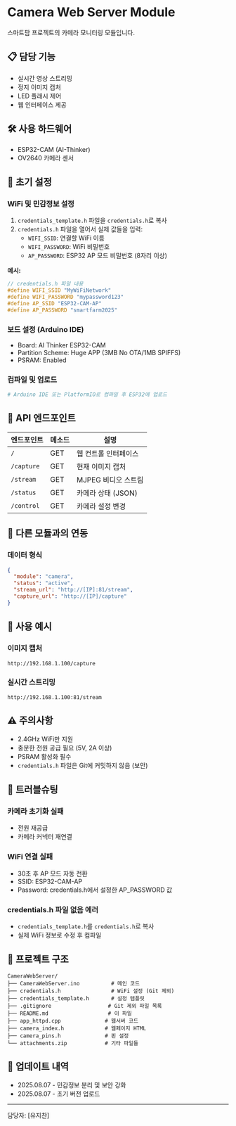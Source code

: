 # Camera Web Server Module
스마트팜 프로젝트의 카메라 모니터링 모듈입니다.

## 📋 담당 기능
- 실시간 영상 스트리밍
- 정지 이미지 캡처
- LED 플래시 제어
- 웹 인터페이스 제공

## 🛠 사용 하드웨어
- ESP32-CAM (AI-Thinker)
- OV2640 카메라 센서

## 🔧 초기 설정

### WiFi 및 민감정보 설정
1. `credentials_template.h` 파일을 `credentials.h`로 복사
2. `credentials.h` 파일을 열어서 실제 값들을 입력:
   - `WIFI_SSID`: 연결할 WiFi 이름
   - `WIFI_PASSWORD`: WiFi 비밀번호
   - `AP_PASSWORD`: ESP32 AP 모드 비밀번호 (8자리 이상)

**예시:**
```cpp
// credentials.h 파일 내용
#define WIFI_SSID "MyWiFiNetwork"
#define WIFI_PASSWORD "mypassword123"
#define AP_SSID "ESP32-CAM-AP"
#define AP_PASSWORD "smartfarm2025"
```

### 보드 설정 (Arduino IDE)
- Board: AI Thinker ESP32-CAM
- Partition Scheme: Huge APP (3MB No OTA/1MB SPIFFS)
- PSRAM: Enabled

### 컴파일 및 업로드
```bash
# Arduino IDE 또는 PlatformIO로 컴파일 후 ESP32에 업로드
```

## 📡 API 엔드포인트
| 엔드포인트 | 메소드 | 설명 |
|-----------|--------|------|
| `/` | GET | 웹 컨트롤 인터페이스 |
| `/capture` | GET | 현재 이미지 캡처 |
| `/stream` | GET | MJPEG 비디오 스트림 |
| `/status` | GET | 카메라 상태 (JSON) |
| `/control` | GET | 카메라 설정 변경 |

## 🔗 다른 모듈과의 연동
### 데이터 형식
```json
{
  "module": "camera",
  "status": "active",
  "stream_url": "http://[IP]:81/stream",
  "capture_url": "http://[IP]/capture"
}
```

## 📸 사용 예시
### 이미지 캡처
```
http://192.168.1.100/capture
```
### 실시간 스트리밍
```
http://192.168.1.100:81/stream
```

## ⚠️ 주의사항
- 2.4GHz WiFi만 지원
- 충분한 전원 공급 필요 (5V, 2A 이상)
- PSRAM 활성화 필수
- `credentials.h` 파일은 Git에 커밋하지 않음 (보안)

## 🐛 트러블슈팅
### 카메라 초기화 실패
- 전원 재공급
- 카메라 커넥터 재연결

### WiFi 연결 실패  
- 30초 후 AP 모드 자동 전환
- SSID: ESP32-CAM-AP
- Password: credentials.h에서 설정한 AP_PASSWORD 값

### credentials.h 파일 없음 에러
- `credentials_template.h`를 `credentials.h`로 복사
- 실제 WiFi 정보로 수정 후 컴파일

## 📁 프로젝트 구조
```
CameraWebServer/
├── CameraWebServer.ino          # 메인 코드
├── credentials.h                # WiFi 설정 (Git 제외)
├── credentials_template.h       # 설정 템플릿
├── .gitignore                  # Git 제외 파일 목록
├── README.md                   # 이 파일
├── app_httpd.cpp              # 웹서버 코드
├── camera_index.h             # 웹페이지 HTML
├── camera_pins.h              # 핀 설정
└── attachments.zip            # 기타 파일들
```

## 📝 업데이트 내역
- 2025.08.07 - 민감정보 분리 및 보안 강화
- 2025.08.07 - 초기 버전 업로드

---
담당자: [유지찬]
